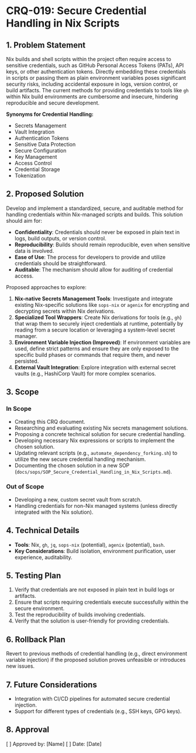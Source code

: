 # CRQ-019: Secure Credential Handling in Nix Scripts

## 1. Problem Statement

Nix builds and shell scripts within the project often require access to sensitive credentials, such as GitHub Personal Access Tokens (PATs), API keys, or other authentication tokens. Directly embedding these credentials in scripts or passing them as plain environment variables poses significant security risks, including accidental exposure in logs, version control, or build artifacts. The current methods for providing credentials to tools like `gh` within Nix build environments are cumbersome and insecure, hindering reproducible and secure development.

**Synonyms for Credential Handling:**
*   Secrets Management
*   Vault Integration
*   Authentication Tokens
*   Sensitive Data Protection
*   Secure Configuration
*   Key Management
*   Access Control
*   Credential Storage
*   Tokenization

## 2. Proposed Solution

Develop and implement a standardized, secure, and auditable method for handling credentials within Nix-managed scripts and builds. This solution should aim for:

*   **Confidentiality**: Credentials should never be exposed in plain text in logs, build outputs, or version control.
*   **Reproducibility**: Builds should remain reproducible, even when sensitive data is involved.
*   **Ease of Use**: The process for developers to provide and utilize credentials should be straightforward.
*   **Auditable**: The mechanism should allow for auditing of credential access.

Proposed approaches to explore:

1.  **Nix-native Secrets Management Tools**: Investigate and integrate existing Nix-specific solutions like `sops-nix` or `agenix` for encrypting and decrypting secrets within Nix derivations.
2.  **Specialized Tool Wrappers**: Create Nix derivations for tools (e.g., `gh`) that wrap them to securely inject credentials at runtime, potentially by reading from a secure location or leveraging a system-level secret manager.
3.  **Environment Variable Injection (Improved)**: If environment variables are used, define strict patterns and ensure they are only exposed to the specific build phases or commands that require them, and never persisted.
4.  **External Vault Integration**: Explore integration with external secret vaults (e.g., HashiCorp Vault) for more complex scenarios.

## 3. Scope

### In Scope
*   Creating this CRQ document.
*   Researching and evaluating existing Nix secrets management solutions.
*   Proposing a concrete technical solution for secure credential handling.
*   Developing necessary Nix expressions or scripts to implement the chosen solution.
*   Updating relevant scripts (e.g., `automate_dependency_forking.sh`) to utilize the new secure credential handling mechanism.
*   Documenting the chosen solution in a new SOP (`docs/sops/SOP_Secure_Credential_Handling_in_Nix_Scripts.md`).

### Out of Scope
*   Developing a new, custom secret vault from scratch.
*   Handling credentials for non-Nix managed systems (unless directly integrated with the Nix solution).

## 4. Technical Details

*   **Tools**: Nix, `gh`, `jq`, `sops-nix` (potential), `agenix` (potential), `bash`.
*   **Key Considerations**: Build isolation, environment purification, user experience, auditability.

## 5. Testing Plan

1.  Verify that credentials are not exposed in plain text in build logs or artifacts.
2.  Ensure that scripts requiring credentials execute successfully within the secure environment.
3.  Test the reproducibility of builds involving credentials.
4.  Verify that the solution is user-friendly for providing credentials.

## 6. Rollback Plan

Revert to previous methods of credential handling (e.g., direct environment variable injection) if the proposed solution proves unfeasible or introduces new issues.

## 7. Future Considerations

*   Integration with CI/CD pipelines for automated secure credential injection.
*   Support for different types of credentials (e.g., SSH keys, GPG keys).

## 8. Approval

[ ] Approved by: [Name]
[ ] Date: [Date]
